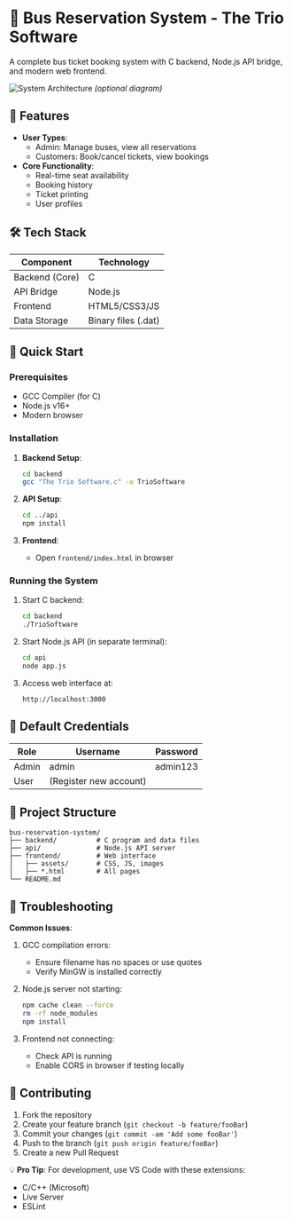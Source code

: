 # 🚌 Bus Reservation System - The Trio Software

A complete bus ticket booking system with C backend, Node.js API bridge, and modern web frontend.

![System Architecture](assets/images/system-architecture.png) *(optional diagram)*

## 🌟 Features

- **User Types**:
  - Admin: Manage buses, view all reservations
  - Customers: Book/cancel tickets, view bookings
- **Core Functionality**:
  - Real-time seat availability
  - Booking history
  - Ticket printing
  - User profiles

## 🛠️ Tech Stack

| Component       | Technology |
|-----------------|------------|
| Backend (Core)  | C          |
| API Bridge      | Node.js    |
| Frontend        | HTML5/CSS3/JS |
| Data Storage    | Binary files (.dat) |

## 🚀 Quick Start

### Prerequisites
- GCC Compiler (for C)
- Node.js v16+
- Modern browser

### Installation

1. **Backend Setup**:
   ```bash
   cd backend
   gcc "The Trio Software.c" -o TrioSoftware
   ```

2. **API Setup**:
   ```bash
   cd ../api
   npm install
   ```

3. **Frontend**:
   - Open `frontend/index.html` in browser

### Running the System

1. Start C backend:
   ```bash
   cd backend
   ./TrioSoftware
   ```

2. Start Node.js API (in separate terminal):
   ```bash
   cd api
   node app.js
   ```

3. Access web interface at:
   ```
   http://localhost:3000
   ```

## 🔑 Default Credentials

| Role    | Username | Password  |
|---------|----------|-----------|
| Admin   | admin    | admin123  |
| User    | (Register new account) |

## 📂 Project Structure

```
bus-reservation-system/
├── backend/          # C program and data files
├── api/              # Node.js API server
├── frontend/         # Web interface
│   ├── assets/       # CSS, JS, images
│   ├── *.html        # All pages
└── README.md
```

## 🐛 Troubleshooting

**Common Issues**:
1. GCC compilation errors:
   - Ensure filename has no spaces or use quotes
   - Verify MinGW is installed correctly

2. Node.js server not starting:
   ```bash
   npm cache clean --force
   rm -rf node_modules
   npm install
   ```

3. Frontend not connecting:
   - Check API is running
   - Enable CORS in browser if testing locally

## 🤝 Contributing

1. Fork the repository
2. Create your feature branch (`git checkout -b feature/fooBar`)
3. Commit your changes (`git commit -am 'Add some fooBar'`)
4. Push to the branch (`git push origin feature/fooBar`)
5. Create a new Pull Request

💡 **Pro Tip**: For development, use VS Code with these extensions:
- C/C++ (Microsoft)
- Live Server
- ESLint
